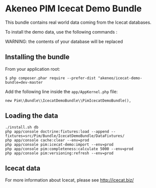 Akeneo PIM Icecat Demo Bundle
=============================

This bundle contains real world data coming from the Icecat databases.

To install the demo data, use the following commands :

WARNING: the contents of your database will be replaced

Installing the bundle
---------------------
From your application root:

    $ php composer.phar require --prefer-dist "akeneo/icecat-demo-bundle=dev-master

Add the following line inside the `app/AppKernel.php` file:

    new Pim\\Bundle\\IcecatDemoBundle\\PimIcecatDemoBundle(),

Loading the data
----------------
    ./install.sh db
    php app/console doctrine:fixtures:load --append --fixtures=src/Pim/Bundle/IcecatDemoBundle/DataFixtures/
    php app/console cache:clear --env=prod
    php app/console pim:icecat-demo:import --env=prod
    php app/console pim:completeness:calculate 5000 --env=prod
    php app/console pim:versioning:refresh --env=prod

Icecat data
-----------
For more information about Icecat, please see http://icecat.biz/
